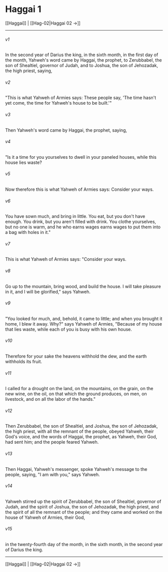 # Haggai 1

[[Haggai]] | [[Hag-02|Haggai 02 →]]
***



###### v1 
In the second year of Darius the king, in the sixth month, in the first day of the month, Yahweh's word came by Haggai, the prophet, to Zerubbabel, the son of Shealtiel, governor of Judah, and to Joshua, the son of Jehozadak, the high priest, saying, 

###### v2 
"This is what Yahweh of Armies says: These people say, 'The time hasn't yet come, the time for Yahweh's house to be built.'" 

###### v3 
Then Yahweh's word came by Haggai, the prophet, saying, 

###### v4 
"Is it a time for you yourselves to dwell in your paneled houses, while this house lies waste? 

###### v5 
Now therefore this is what Yahweh of Armies says: Consider your ways. 

###### v6 
You have sown much, and bring in little. You eat, but you don't have enough. You drink, but you aren't filled with drink. You clothe yourselves, but no one is warm, and he who earns wages earns wages to put them into a bag with holes in it." 

###### v7 
This is what Yahweh of Armies says: "Consider your ways. 

###### v8 
Go up to the mountain, bring wood, and build the house. I will take pleasure in it, and I will be glorified," says Yahweh. 

###### v9 
"You looked for much, and, behold, it came to little; and when you brought it home, I blew it away. Why?" says Yahweh of Armies, "Because of my house that lies waste, while each of you is busy with his own house. 

###### v10 
Therefore for your sake the heavens withhold the dew, and the earth withholds its fruit. 

###### v11 
I called for a drought on the land, on the mountains, on the grain, on the new wine, on the oil, on that which the ground produces, on men, on livestock, and on all the labor of the hands." 

###### v12 
Then Zerubbabel, the son of Shealtiel, and Joshua, the son of Jehozadak, the high priest, with all the remnant of the people, obeyed Yahweh, their God's voice, and the words of Haggai, the prophet, as Yahweh, their God, had sent him; and the people feared Yahweh. 

###### v13 
Then Haggai, Yahweh's messenger, spoke Yahweh's message to the people, saying, "I am with you," says Yahweh. 

###### v14 
Yahweh stirred up the spirit of Zerubbabel, the son of Shealtiel, governor of Judah, and the spirit of Joshua, the son of Jehozadak, the high priest, and the spirit of all the remnant of the people; and they came and worked on the house of Yahweh of Armies, their God, 

###### v15 
in the twenty-fourth day of the month, in the sixth month, in the second year of Darius the king.

***
[[Haggai]] | [[Hag-02|Haggai 02 →]]
